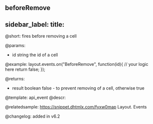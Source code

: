 beforeRemove
---
sidebar_label: 
title: 
---          

@short: fires before removing a cell

@params:
- id		string		the id of a cell


@example:
layout.events.on("BeforeRemove", function(id){
	// your logic here
    return false;
});

@returns:
- result	boolean		false - to prevent removing of a cell, otherwise true




@template: api_event
@descr:

@relatedsample: https://snippet.dhtmlx.com/fyxw0map	Layout. Events

@changelog:
added in v6.2

